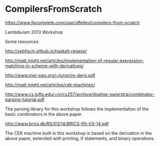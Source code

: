 CompilersFromScratch
====================

https://www.fpcomplete.com/user/dfeltey/compilers-from-scratch

LambdaJam 2013 Workshop

Some resources:

http://sebfisch.github.io/haskell-regexp/

http://matt.might.net/articles/implementation-of-regular-expression-matching-in-scheme-with-derivatives/

http://www.mpi-sws.org/~turon/re-deriv.pdf

http://matt.might.net/articles/cek-machines/

http://www.cs.tufts.edu/~nr/cs257/archive/doaitse-swierstra/combinator-parsing-tutorial.pdf

The parsing library for this workshop follows the implementation of the basic combinators in the above paper.


http://www.brics.dk/RS/03/14/BRICS-RS-03-14.pdf

The CEK machine built in this workshop is based on the derivation in the above paper, extended with printing, 
if statements, and binary operations.




